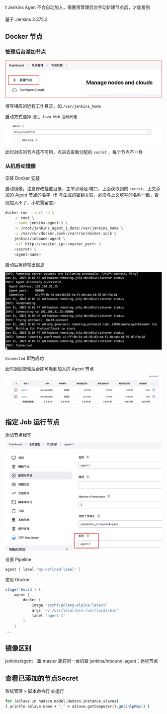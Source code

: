 ❗ Jenkins Agen  不会自动加入，需要再管理后台手动新建节点后，才能看到

基于 Jenkins 2.375.2

## Docker 节点

### 管理后台添加节点
![](assets/Pasted%20image%2020230131161027.png)

填写相应的远程工作目录，如 `/var/jenkins_home`

启动方式选择 `通过 Java Web 启动代理`

![](assets/Pasted%20image%2020230131161137.png)

此时对应的节点还不可用，点进去查看分配的 `secret` ，每个节点不一样

### 从机启动镜像

安装 Docker [安装](../Docker/安装.md)

启动镜像，注意修改挂载目录、主节点地址:端口、上面获取到的 `secret`、上文添加的 Agent 节点的名字（❗❗ 与生成的密钥关联，必须与上文填写的名称一致，否则加入不了，小坑需留意）

```bash
docker run --init -d \
	-u root \
	--name jenkins-agent-1 \
	-v /root/jenkins_agent_1_data:/var/jenkins_home \
	-v /var/run/docker.sock:/var/run/docker.sock \
	jenkins/inbound-agent \
	-url http://<master_ip>:<master_port> \
	<secret> \
	<agent-name>
```

启动后等待输出信息

![](assets/Pasted%20image%2020230131161707.png)

`Connected` 即为成功

此时返回管理后台即可看到加入的 Agent 节点

![](assets/Pasted%20image%2020230131162047.png)

## 指定 Job 运行节点

添加节点标签

![](assets/Pasted%20image%2020230131164510.png)

设置 Pipeline

```groovy
agent { label 'my-defined-label' }
```

使用 Docker

```groovy
stage('Build') {
    agent {
        docker {
            image 'szyhf/golang-alpine:latest'
            args '-v /usr/local/bin:/usr/local/bin'
            label "agent-1"
        }
    }
...
```


## 镜像区别

jenkins/agent：跟 master 跑在同一台机器
jenkins/inbound-agent：远程节点


## 查看已添加的节点Secret

系统管理 > 脚本命令行 处运行

```bash
for (aSlave in hudson.model.Hudson.instance.slaves) 
{ println aSlave.name + "," + aSlave.getComputer().getJnlpMac() }
```